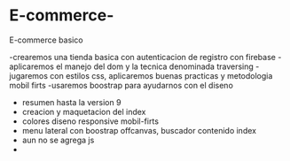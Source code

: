 # E-commerce-
E-commerce basico

-crearemos una tienda basica con autenticacion de registro con firebase
-aplicaremos el manejo del dom y la tecnica denominada traversing 
-jugaremos con estilos css, aplicaremos buenas practicas y metodologia mobil firts
-usaremos boostrap para ayudarnos con el diseno


- resumen hasta la version 9
- creacion y maquetacion del index 
- colores diseno responsive mobil-firts
- menu lateral con boostrap offcanvas, buscador contenido index
- aun no se agrega js
- 




